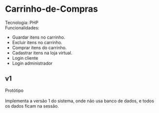 # Carrinho-de-Compras
Tecnologia: PHP
<br>
Funcionalidades:<br>
<ul>
  <li>Guardar itens no carrinho.</li>
  <li>Excluir itens no carrinho.</li>
  <li>Comprar itens do carrinho.</li>
  <li>Cadastrar itens na loja virtual.</li>
  <li>Login cliente</li>
  <li>Login administrador</li>
</ul>

## v1
Protótipo<br><br>
Implementa a versão 1 do sistema, onde não usa banco de dados, e todos os dados ficam na sessão.

